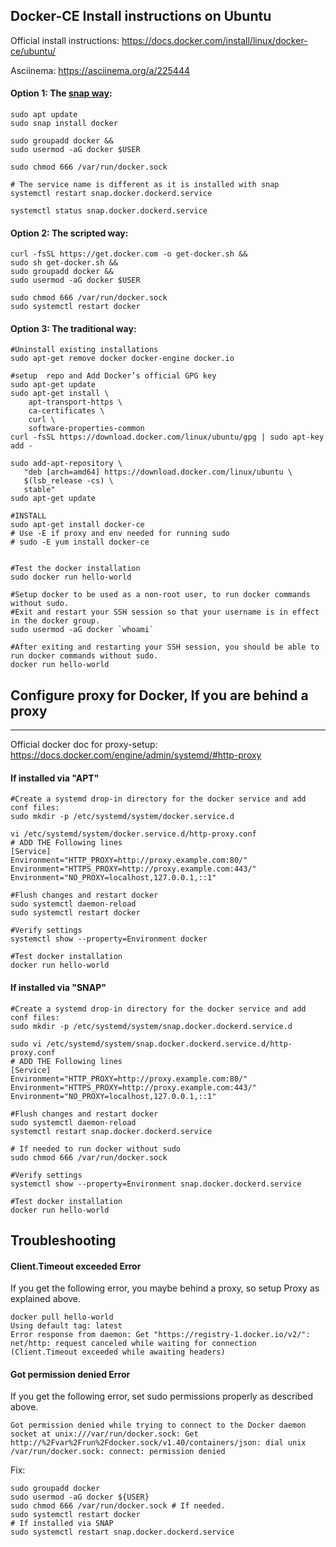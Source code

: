 
Docker-CE Install instructions on Ubuntu
------

Official install instructions: https://docs.docker.com/install/linux/docker-ce/ubuntu/

Asciinema: https://asciinema.org/a/225444

#### Option 1: The [snap way](https://snapcraft.io/install/docker/ubuntu):
```
sudo apt update
sudo snap install docker

sudo groupadd docker &&
sudo usermod -aG docker $USER

sudo chmod 666 /var/run/docker.sock

# The service name is different as it is installed with snap
systemctl restart snap.docker.dockerd.service

systemctl status snap.docker.dockerd.service
```

#### Option 2: The scripted way:
```
curl -fsSL https://get.docker.com -o get-docker.sh &&
sudo sh get-docker.sh &&
sudo groupadd docker &&
sudo usermod -aG docker $USER

sudo chmod 666 /var/run/docker.sock
sudo systemctl restart docker
```

#### Option 3: The traditional way:
```
#Uninstall existing installations
sudo apt-get remove docker docker-engine docker.io

#setup  repo and Add Docker’s official GPG key
sudo apt-get update
sudo apt-get install \
    apt-transport-https \
    ca-certificates \
    curl \
    software-properties-common
curl -fsSL https://download.docker.com/linux/ubuntu/gpg | sudo apt-key add -   

sudo add-apt-repository \
   "deb [arch=amd64] https://download.docker.com/linux/ubuntu \
   $(lsb_release -cs) \
   stable"
sudo apt-get update

#INSTALL
sudo apt-get install docker-ce
# Use -E if proxy and env needed for running sudo 
# sudo -E yum install docker-ce


#Test the docker installation
sudo docker run hello-world

#Setup docker to be used as a non-root user, to run docker commands without sudo.
#Exit and restart your SSH session so that your username is in effect in the docker group.
sudo usermod -aG docker `whoami`

#After exiting and restarting your SSH session, you should be able to run docker commands without sudo.
docker run hello-world

```

## Configure proxy for Docker, If you are behind a proxy
------
Official docker doc for proxy-setup: https://docs.docker.com/engine/admin/systemd/#http-proxy

#### If installed via "APT"
```
#Create a systemd drop-in directory for the docker service and add conf files:
sudo mkdir -p /etc/systemd/system/docker.service.d

vi /etc/systemd/system/docker.service.d/http-proxy.conf
# ADD THE Following lines
[Service]
Environment="HTTP_PROXY=http://proxy.example.com:80/"
Environment="HTTPS_PROXY=http://proxy.example.com:443/"
Environment="NO_PROXY=localhost,127.0.0.1,::1"

#Flush changes and restart docker
sudo systemctl daemon-reload
sudo systemctl restart docker

#Verify settings
systemctl show --property=Environment docker

#Test docker installation
docker run hello-world
```

#### If installed via "SNAP"
```
#Create a systemd drop-in directory for the docker service and add conf files:
sudo mkdir -p /etc/systemd/system/snap.docker.dockerd.service.d

sudo vi /etc/systemd/system/snap.docker.dockerd.service.d/http-proxy.conf
# ADD THE Following lines
[Service]
Environment="HTTP_PROXY=http://proxy.example.com:80/"
Environment="HTTPS_PROXY=http://proxy.example.com:443/"
Environment="NO_PROXY=localhost,127.0.0.1,::1"

#Flush changes and restart docker
sudo systemctl daemon-reload
systemctl restart snap.docker.dockerd.service

# If needed to run docker without sudo
sudo chmod 666 /var/run/docker.sock

#Verify settings
systemctl show --property=Environment snap.docker.dockerd.service

#Test docker installation
docker run hello-world
```

## Troubleshooting

#### Client.Timeout exceeded Error
If you get the following error, you maybe behind a proxy, so setup Proxy as explained above.
```
docker pull hello-world
Using default tag: latest
Error response from daemon: Get "https://registry-1.docker.io/v2/": net/http: request canceled while waiting for connection (Client.Timeout exceeded while awaiting headers)
```

#### Got permission denied Error
If you get the following error, set sudo permissions properly as described above.
```
Got permission denied while trying to connect to the Docker daemon socket at unix:///var/run/docker.sock: Get http://%2Fvar%2Frun%2Fdocker.sock/v1.40/containers/json: dial unix /var/run/docker.sock: connect: permission denied

```
Fix:
```
sudo groupadd docker
sudo usermod -aG docker ${USER}
sudo chmod 666 /var/run/docker.sock # If needed.
sudo systemctl restart docker
# If installed via SNAP
sudo systemctl restart snap.docker.dockerd.service 
```
